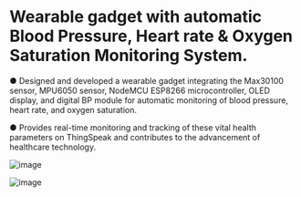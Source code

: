# Wearable gadget with automatic Blood Pressure, Heart rate & Oxygen Saturation Monitoring System.

● Designed and developed a wearable gadget integrating the Max30100 sensor, MPU6050 sensor, NodeMCU ESP8266 microcontroller, OLED display, and digital BP module for automatic monitoring of blood pressure, heart rate, and oxygen saturation.

● Provides real-time monitoring and tracking of these vital health parameters on ThingSpeak and contributes to the advancement of healthcare technology.

![image](https://github.com/yashashwiwahie30/Wearable-gadget-with-automatic-Blood-Pressure-Heart-rate-Oxygen-Saturation-Monitoring-System./assets/103446037/c124fa39-b5c5-4626-9065-381a9a194ce1)

![image](https://github.com/yashashwiwahie30/Wearable-gadget-with-automatic-Blood-Pressure-Heart-rate-Oxygen-Saturation-Monitoring-System./assets/103446037/8a23188f-6cbd-4b92-80c3-0da1d71fa59f)
